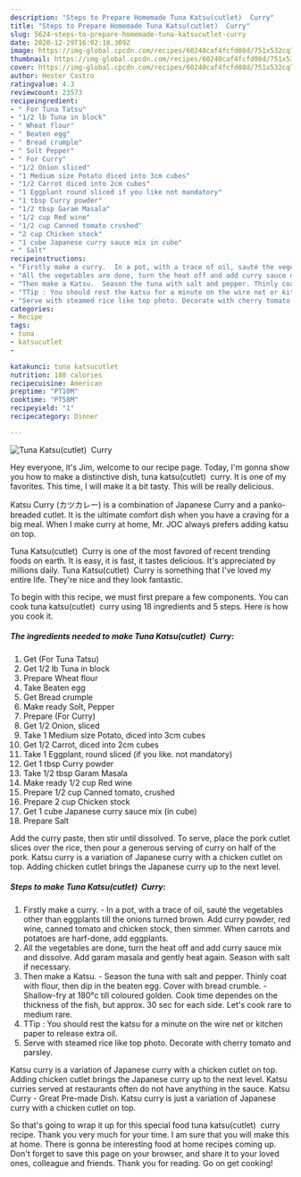 ```yaml
---
description: "Steps to Prepare Homemade Tuna Katsu(cutlet)  Curry"
title: "Steps to Prepare Homemade Tuna Katsu(cutlet)  Curry"
slug: 5624-steps-to-prepare-homemade-tuna-katsucutlet-curry
date: 2020-12-29T16:02:18.309Z
image: https://img-global.cpcdn.com/recipes/60240caf4fcfd08d/751x532cq70/tuna-katsucutlet-curry-recipe-main-photo.jpg
thumbnail: https://img-global.cpcdn.com/recipes/60240caf4fcfd08d/751x532cq70/tuna-katsucutlet-curry-recipe-main-photo.jpg
cover: https://img-global.cpcdn.com/recipes/60240caf4fcfd08d/751x532cq70/tuna-katsucutlet-curry-recipe-main-photo.jpg
author: Hester Castro
ratingvalue: 4.3
reviewcount: 23573
recipeingredient:
- " For Tuna Tatsu"
- "1/2 lb Tuna in block"
- " Wheat flour"
- " Beaten egg"
- " Bread crumple"
- " Solt Pepper"
- " For Curry"
- "1/2 Onion sliced"
- "1 Medium size Potato diced into 3cm cubes"
- "1/2 Carrot diced into 2cm cubes"
- "1 Eggplant round sliced if you like not mandatory"
- "1 tbsp Curry powder"
- "1/2 tbsp Garam Masala"
- "1/2 cup Red wine"
- "1/2 cup Canned tomato crushed"
- "2 cup Chicken stock"
- "1 cube Japanese curry sauce mix in cube"
- " Salt"
recipeinstructions:
- "Firstly make a curry.  In a pot, with a trace of oil, sauté the vegetables other than eggplants till the onions turned brown. Add curry powder, red wine, canned tomato and chicken stock, then simmer. When carrots and potatoes are harf-done, add eggplants."
- "All the vegetables are done, turn the heat off and add curry sauce mix and dissolve. Add garam masala and gently heat again. Season with salt if necessary."
- "Then make a Katsu.  Season the tuna with salt and pepper. Thinly coat with flour, then dip in the beaten egg. Cover with bread crumble.  Shallow-fry at 180°c till coloured golden. Cook time dependes on the thickness of the fish, but approx. 30 sec for each side. Let&#39;s cook rare to medium rare."
- "TTip : You should rest the katsu for a minute on the wire net or kitchen paper to release extra oil."
- "Serve with steamed rice like top photo. Decorate with cherry tomato and parsley."
categories:
- Recipe
tags:
- tuna
- katsucutlet
- 

katakunci: tuna katsucutlet  
nutrition: 188 calories
recipecuisine: American
preptime: "PT10M"
cooktime: "PT58M"
recipeyield: "1"
recipecategory: Dinner

---
```



![Tuna Katsu(cutlet)  Curry](https://img-global.cpcdn.com/recipes/60240caf4fcfd08d/751x532cq70/tuna-katsucutlet-curry-recipe-main-photo.jpg)

Hey everyone, it's Jim, welcome to our recipe page. Today, I'm gonna show you how to make a distinctive dish, tuna katsu(cutlet)  curry. It is one of my favorites. This time, I will make it a bit tasty. This will be really delicious.

Katsu Curry (カツカレー) is a combination of Japanese Curry and a panko-breaded cutlet. It is the ultimate comfort dish when you have a craving for a big meal. When I make curry at home, Mr. JOC always prefers adding katsu on top.

Tuna Katsu(cutlet)  Curry is one of the most favored of recent trending foods on earth. It is easy, it is fast, it tastes delicious. It's appreciated by millions daily. Tuna Katsu(cutlet)  Curry is something that I've loved my entire life. They're nice and they look fantastic.


To begin with this recipe, we must first prepare a few components. You can cook tuna katsu(cutlet)  curry using 18 ingredients and 5 steps. Here is how you cook it.

<!--inarticleads1-->

##### The ingredients needed to make Tuna Katsu(cutlet)  Curry:

1. Get  (For Tuna Tatsu)
1. Get 1/2 lb Tuna in block
1. Prepare  Wheat flour
1. Take  Beaten egg
1. Get  Bread crumple
1. Make ready  Solt, Pepper
1. Prepare  (For Curry)
1. Get 1/2 Onion, sliced
1. Take 1 Medium size Potato, diced into 3cm cubes
1. Get 1/2 Carrot, diced into 2cm cubes
1. Take 1 Eggplant, round sliced (if you like. not mandatory)
1. Get 1 tbsp Curry powder
1. Take 1/2 tbsp Garam Masala
1. Make ready 1/2 cup Red wine
1. Prepare 1/2 cup Canned tomato, crushed
1. Prepare 2 cup Chicken stock
1. Get 1 cube Japanese curry sauce mix (in cube)
1. Prepare  Salt


Add the curry paste, then stir until dissolved. To serve, place the pork cutlet slices over the rice, then pour a generous serving of curry on half of the pork. Katsu curry is a variation of Japanese curry with a chicken cutlet on top. Adding chicken cutlet brings the Japanese curry up to the next level. 

<!--inarticleads2-->

##### Steps to make Tuna Katsu(cutlet)  Curry:

1. Firstly make a curry.  - In a pot, with a trace of oil, sauté the vegetables other than eggplants till the onions turned brown. Add curry powder, red wine, canned tomato and chicken stock, then simmer. When carrots and potatoes are harf-done, add eggplants.
1. All the vegetables are done, turn the heat off and add curry sauce mix and dissolve. Add garam masala and gently heat again. Season with salt if necessary.
1. Then make a Katsu.  - Season the tuna with salt and pepper. Thinly coat with flour, then dip in the beaten egg. Cover with bread crumble.  - Shallow-fry at 180°c till coloured golden. Cook time dependes on the thickness of the fish, but approx. 30 sec for each side. Let&#39;s cook rare to medium rare.
1. TTip : You should rest the katsu for a minute on the wire net or kitchen paper to release extra oil.
1. Serve with steamed rice like top photo. Decorate with cherry tomato and parsley.


Katsu curry is a variation of Japanese curry with a chicken cutlet on top. Adding chicken cutlet brings the Japanese curry up to the next level. Katsu curries served at restaurants often do not have anything in the sauce. Katsu Curry - Great Pre-made Dish. Katsu curry is just a variation of Japanese curry with a chicken cutlet on top. 

So that's going to wrap it up for this special food tuna katsu(cutlet)  curry recipe. Thank you very much for your time. I am sure that you will make this at home. There is gonna be interesting food at home recipes coming up. Don't forget to save this page on your browser, and share it to your loved ones, colleague and friends. Thank you for reading. Go on get cooking!
